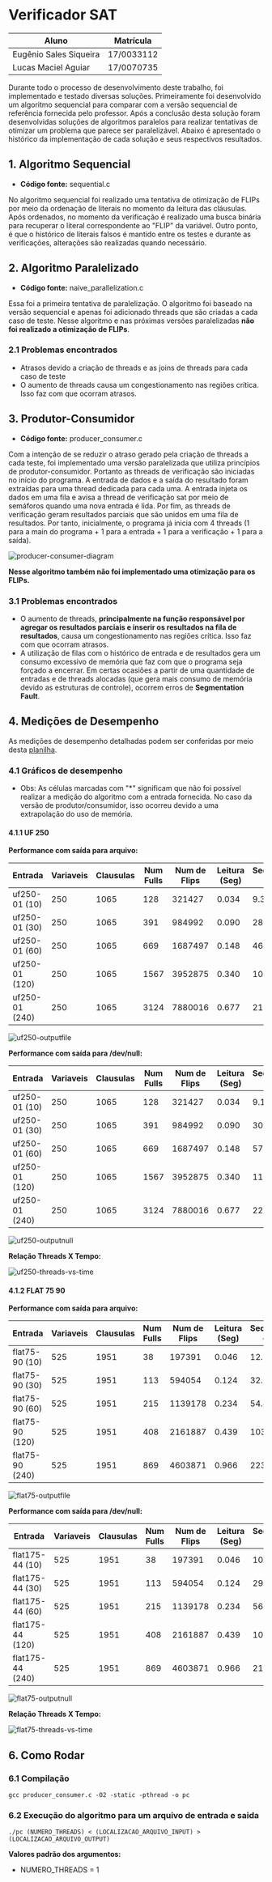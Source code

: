 # Verificador SAT

| Aluno | Matrícula |
| --- | --- |
| Eugênio Sales Siqueira | 17/0033112 |
| Lucas Maciel Aguiar | 17/0070735 |

Durante todo o processo de desenvolvimento deste trabalho, foi implementado e testado diversas soluções. Primeiramente foi desenvolvido um algoritmo sequencial para comparar com a versão sequencial de referência fornecida pelo professor. Após a conclusão desta solução foram desenvolvidas soluções de algoritmos paralelos para realizar tentativas de otimizar um problema que parece ser paralelizável.
Abaixo é apresentado o histórico da implementação de cada solução e seus respectivos resultados.

## 1. Algoritmo Sequencial

* __Código fonte:__ sequential.c

No algoritmo  sequencial foi realizado uma tentativa de otimização de FLIPs por meio da ordenação de literais no momento da leitura das cláusulas. Após ordenados, no momento da verificação é realizado uma busca binária para recuperar o literal correspondente ao "FLIP" da variável.
Outro ponto, é que o histórico de literais falsos é mantido entre os testes e durante as verificações, alterações são realizadas quando necessário.

## 2. Algoritmo Paralelizado

* __Código fonte:__ naive_parallelization.c

Essa foi a primeira tentativa de paralelização. O algoritmo foi baseado na versão sequencial e apenas foi adicionado threads que são criadas a cada caso de teste.
Nesse algoritmo e nas próximas versões paralelizadas __não foi realizado a otimização de FLIPs__.

### 2.1 Problemas encontrados

* Atrasos devido a criação de threads e as joins de threads para cada caso de teste
* O aumento de threads causa um congestionamento nas regiões crítica. Isso faz com que ocorram atrasos.

## 3. Produtor-Consumidor

* __Código fonte:__ producer_consumer.c

Com a intenção de se reduzir o atraso gerado pela criação de threads a cada teste, foi implementado uma versão paralelizada que utiliza princípios de produtor-consumidor. Portanto as threads de verificação são iniciadas no início do programa.
A entrada de dados e a saída do resultado foram extraídas para uma thread dedicada para cada uma. A entrada injeta os dados em uma fila e avisa a thread de verificação sat por meio de semáforos quando uma nova entrada é lida. Por fim, as threads de verificação geram resultados parciais que são unidos em uma fila de resultados.
Por tanto, inicialmente, o programa já inicia com 4 threads (1 para a main do programa + 1 para a entrada + 1 para a verificação + 1 para a saída).

![producer-consumer-diagram](resources/producer_consumer_diagram.png)

__Nesse algoritmo também não foi implementado uma otimização para os FLIPs.__

### 3.1 Problemas encontrados

* O aumento de threads, __principalmente na função responsável por agregar os resultados parciais e inserir os resultados na fila de resultados__, causa um congestionamento nas regiões crítica. Isso faz com que ocorram atrasos.
* A utilização de filas com o histórico de entrada e de resultados gera um consumo excessivo de memória que faz com que o programa seja forçado a encerrar. Em certas ocasiões a partir de uma quantidade de entradas e de threads alocadas (que gera mais consumo de memória devido as estruturas de controle), ocorrem erros de __Segmentation Fault__.

## 4. Medições de Desempenho

As medições de desempenho detalhadas podem ser conferidas por meio desta [planilha](https://docs.google.com/spreadsheets/d/1-bzVvoHRxSVZhAaey-jIAic2nKJhP91ONyWB6rF6ZnE/edit?usp=sharing).

### 4.1 Gráficos de desempenho

* Obs: As células marcadas com "*" significam que não foi possível realizar a medição do algoritmo com a entrada fornecida. No caso da versão de produtor/consumidor, isso ocorreu devido a uma extrapolação do uso de memória.

#### 4.1.1 UF 250

__Performance com saída para arquivo:__

| Entrada        | Variaveis | Clausulas | Num Fulls | Num de Flips | Leitura (Seg) | Sequencial - Ref | Sequencial | 1 Thread | 2 Threads | 4 Threads | 6 Threads | 8 Threads | 12 Threads |
| -------------- | --------- | --------- | --------- | ------------ | ---------------------- | ---------------------- | ---------------- | ------------------- | -------------------- | -------------------- | -------------------- | -------------------- | --------------------- |
| uf250-01 (10)  | 250       | 1065      | 128       | 321427       | 0.034                  | 9.357                  | 7.390            | 5.360               | 5.387                | 6.020                | 6.307                | 7.021                | 7.934                 |
| uf250-01 (30)  | 250       | 1065      | 391       | 984992       | 0.090                  | 28.632                 | 22.208           | 16.145              | 17.488               | 17.717               | *                | *                | *                 |
| uf250-01 (60)  | 250       | 1065      | 669       | 1687497      | 0.148                  | 46.571                 | 36.802           | *               | *                | *                | *                | *                | *                 |
| uf250-01 (120) | 250       | 1065      | 1567      | 3952875      | 0.340                  | 109.723                | 91.340           | *               | *                | *                | *                | *                | *                 |
| uf250-01 (240) | 250       | 1065      | 3124      | 7880016      | 0.677                  | 218.573                | 181.865          | *               | *                | *                | *                | *                | *                 |

![uf250-outputfile](resources/uf250-outputfile.png)

__Performance com saída para /dev/null:__

| Entrada        | Variaveis | Clausulas | Num Fulls | Num de Flips | Leitura (Seg) | Sequencial - Ref | Sequencial | 1 Thread | 2 Threads | 4 Threads | 6 Threads | 8 Threads | 12 Threads |
| -------------- | --------- | --------- | --------- | ------------ | ---------------------- | ---------------------- | ---------------- | ------------------- | -------------------- | -------------------- | -------------------- | -------------------- | --------------------- |
| uf250-01 (10)  | 250       | 1065      | 128       | 321427       | 0.034                  | 9.183                  | 7.119            | 4.601               | 4.647                | 4.745                | 5.132                | 5.924                | 7.026                 |
| uf250-01 (30)  | 250       | 1065      | 391       | 984992       | 0.090                  | 30.979                 | 25.556           | 14.060              | 14.198               | 14.483               | *                | *                | *                 |
| uf250-01 (60)  | 250       | 1065      | 669       | 1687497      | 0.148                  | 57.127                 | 43.921           | *               | *                | *                | *                | *                | *                 |
| uf250-01 (120) | 250       | 1065      | 1567      | 3952875      | 0.340                  | 111.200                | 87.053           | *               | *                | *                | *                | *                | *                 |
| uf250-01 (240) | 250       | 1065      | 3124      | 7880016      | 0.677                  | 221.895                | 167.091          | *               | *                | *                | *                | *                | *                 |

![uf250-outputnull](resources/uf250-outputnull.png)

__Relação Threads X Tempo:__

![uf250-threads-vs-time](resources/uf250-threads-vs-time.png)

#### 4.1.2 FLAT 75 90

__Performance com saída para arquivo:__

| Entrada         | Variaveis | Clausulas | Num Fulls | Num de Flips | Leitura (Seg) | Sequencial - Ref | Sequencial | 1 Thread | 2 Threads | 4 Threads | 6 Threads | 8 Threads | 12 Threads |
| --------------- | --------- | --------- | --------- | ------------ | ---------------------- | ---------------------- | ---------------- | ------------------- | -------------------- | -------------------- | -------------------- | -------------------- | --------------------- |
| flat75-90 (10)  | 525       | 1951      | 38        | 197391       | 0.046                  | 12.146                 | 8.565            | 6.346               | 6.411                | 6.561                | 7.765                | 8.162                | 9.626                 |
| flat75-90 (30)  | 525       | 1951      | 113       | 594054       | 0.124                  | 32.583                 | 20.901           | 18.448              | 17.622               | *                | *                | *                | *                 |
| flat75-90 (60)  | 525       | 1951      | 215       | 1139178      | 0.234                  | 54.436                 | 39.877           | *               | *                | *                | *                | *                | *                 |
| flat75-90 (120) | 525       | 1951      | 408       | 2161887      | 0.439                  | 103.770                | 68.249           | *               | *                | *                | *                | *                | *                 |
| flat75-90 (240) | 525       | 1951      | 869       | 4603871      | 0.966                  | 223.475                | 145.398          | *               | *                | *                | *                | *                | *                 |

![flat75-outputfile](resources/flat75-outputfile.png)

__Performance com saída para /dev/null:__

| Entrada          | Variaveis | Clausulas | Num Fulls | Num de Flips | Leitura (Seg) | Sequencial - Ref | Sequencial | 1 Thread | 2 Threads | 4 Threads | 6 Threads | 8 Threads | 12 Threads |
| ---------------- | --------- | --------- | --------- | ------------ | ---------------------- | ---------------------- | ---------------- | ------------------- | -------------------- | -------------------- | -------------------- | -------------------- | --------------------- |
| flat175-44 (10)  | 525       | 1951      | 38        | 197391       | 0.046                  | 10.177                 | 6.434            | 5.035               | 5.099                | 5.292                | 6.603                | 7.041                | 8.395                 |
| flat175-44 (30)  | 525       | 1951      | 113       | 594054       | 0.124                  | 29.621                 | 18.875           | 14.595              | 14.769               | *                | *                | *                | *                 |
| flat175-44 (60)  | 525       | 1951      | 215       | 1139178      | 0.234                  | 56.591                 | 36.713           | *               | *                | *                | *                | *                | *                 |
| flat175-44 (120) | 525       | 1951      | 408       | 2161887      | 0.439                  | 109.542                | 70.133           | *               | *                | *                | *                | *                | *                 |
| flat175-44 (240) | 525       | 1951      | 869       | 4603871      | 0.966                  | 218.236                | 138.669          | *               | *                | *                | *                | *                | *                 |

![flat75-outputnull](resources/flat75-outputnull.png)

__Relação Threads X Tempo:__

![flat75-threads-vs-time](resources/flat75-threads-vs-time.png)

## 6. Como Rodar

### 6.1 Compilação

    gcc producer_consumer.c -O2 -static -pthread -o pc

### 6.2 Execução do algoritmo para um arquivo de entrada e saida

    ./pc (NUMERO_THREADS) < (LOCALIZACAO_ARQUIVO_INPUT) > (LOCALIZACAO_ARQUIVO_OUTPUT)

__Valores padrão dos argumentos:__

* NUMERO_THREADS = 1
